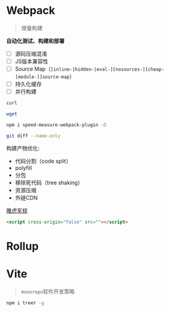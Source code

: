 # Webpack

> 增量构建

**自动化测试、构建和部署**

- [ ] 源码压缩混淆
- [ ] JS版本兼容性
- [ ] Source Map（`[inline-|hidden-|eval-][nosources-][cheap-[module-]]source-map`）
- [ ] 持久化缓存
- [ ] 并行构建

```sh
curl 

wget

npm i speed-measure-webpack-plugin -D

git diff --name-only

```

构建产物优化:

- 代码分割（code split）
- polyfill
- 分包
- 移除死代码（tree shaking）
- 资源压缩
- 外链CDN

[雅虎军规](https://chenoge.github.io/2018/07/03/%E9%9B%85%E8%99%8E%E5%89%8D%E7%AB%AF%E4%BC%98%E5%8C%96%E7%9A%8435%E6%9D%A1%E5%86%9B%E8%A7%84/)

```html
<script cross-origin="false" src=""></script>

```

# Rollup

# Vite

> `monorepo`软件开发策略

```sh
npm i treer -g

```
